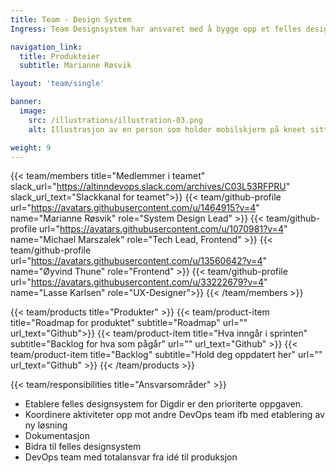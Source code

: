 ```yaml
---
title: Team - Design System
Ingress: Team Designsystem har ansvaret med å bygge opp et felles designsystem i Digdir

navigation_link:
  title: Produkteier
  subtitle: Marianne Røsvik

layout: 'team/single'

banner:
  image:
    src: /illustrations/illustration-03.png
    alt: Illustrasjon av en person som holder mobilskjerm på kneet sitt

weight: 9
---
```


{{< team/members title="Medlemmer i teamet" slack_url="https://altinndevops.slack.com/archives/C03L53RFPRU" slack_url_text="Slackkanal for teamet">}}
{{< team/github-profile url="https://avatars.githubusercontent.com/u/1464915?v=4" name="Marianne Røsvik" role="System Design Lead" >}}
{{< team/github-profile url="https://avatars.githubusercontent.com/u/1070981?v=4" name="Michael Marszalek" role="Tech Lead, Frontend" >}}
{{< team/github-profile url="https://avatars.githubusercontent.com/u/13560642?v=4" name="Øyvind Thune" role="Frontend" >}}
{{< team/github-profile url="https://avatars.githubusercontent.com/u/33222679?v=4" name="Lasse Karlsen" role="UX-Designer">}}
{{< /team/members >}}

{{< team/products title="Produkter" >}}
{{< team/product-item title="Roadmap for produktet" subtitle="Roadmap" url="" url_text="Github">}}
{{< team/product-item title="Hva inngår i sprinten" subtitle="Backlog for hva som pågår" url="" url_text="Github" >}}
{{< team/product-item title="Backlog" subtitle="Hold deg oppdatert her" url="" url_text="Github" >}}
{{< /team/products >}}

{{< team/responsibilities title="Ansvarsområder" >}}

- Etablere felles designsystem for Digdir er den prioriterte oppgaven. 
- Koordinere aktiviteter opp mot andre DevOps team ifb med etablering av ny løsning
- Dokumentasjon
- Bidra til felles designsystem
- DevOps team med totalansvar fra idé til produksjon
